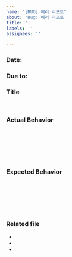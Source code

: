 ```yaml
---
name: "[BUG] 에러 리포트"
about: 'Bug: 에러 리포트'
title: ''
labels: ''
assignees: ''

---
```


### Date: 
### Due to: 

### Title

<pre> 
</pre>

### Actual Behavior
<pre>





</pre>

### Expected Behavior
<pre>





</pre>

### Related file
- 
- 
-
